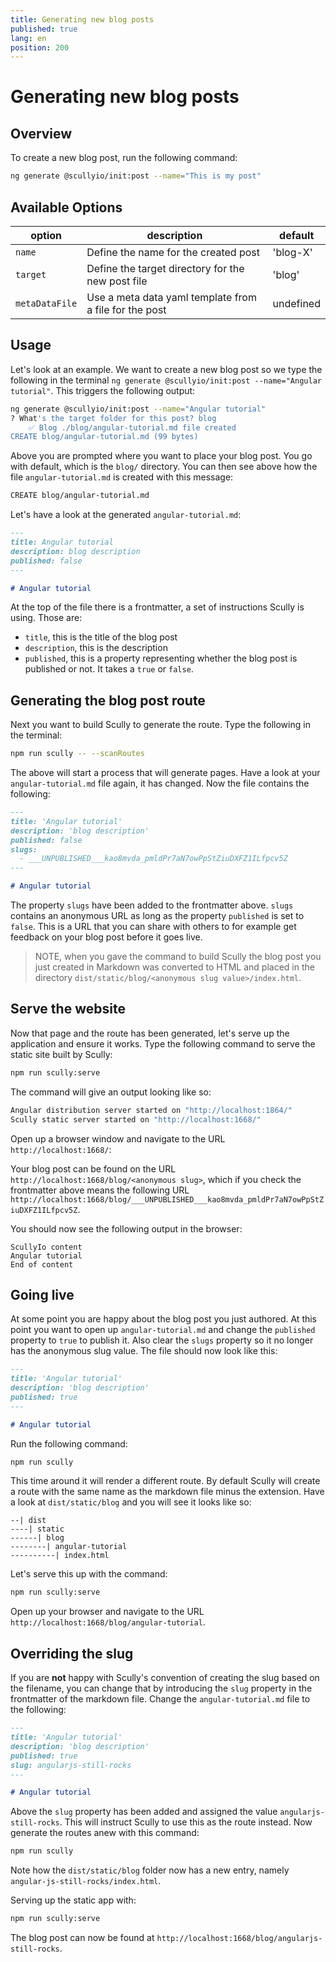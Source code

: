 ```yaml
---
title: Generating new blog posts
published: true
lang: en
position: 200
---
```


# Generating new blog posts

## Overview

To create a new blog post, run the following command:

```bash
ng generate @scullyio/init:post --name="This is my post"
```

## Available Options

| option         | description                                            | default   |
| -------------- | ------------------------------------------------------ | --------- |
| `name`         | Define the name for the created post                   | 'blog-X'  |
| `target`       | Define the target directory for the new post file      | 'blog'    |
| `metaDataFile` | Use a meta data yaml template from a file for the post | undefined |

## Usage

Let's look at an example. We want to create a new blog post so we type the following in the terminal `ng generate @scullyio/init:post --name="Angular tutorial"`. This triggers the following output:

```bash
ng generate @scullyio/init:post --name="Angular tutorial"
? What's the target folder for this post? blog
    ✅️ Blog ./blog/angular-tutorial.md file created
CREATE blog/angular-tutorial.md (99 bytes)
```

Above you are prompted where you want to place your blog post. You go with default, which is the `blog/` directory. You can then see above how the file `angular-tutorial.md` is created with this message:

```bash
CREATE blog/angular-tutorial.md
```

Let's have a look at the generated `angular-tutorial.md`:

```markdown
---
title: Angular tutorial
description: blog description
published: false
---

# Angular tutorial
```

At the top of the file there is a frontmatter, a set of instructions Scully is using. Those are:

- `title`, this is the title of the blog post
- `description`, this is the description
- `published`, this is a property representing whether the blog post is published or not. It takes a `true` or `false`.

## Generating the blog post route

Next you want to build Scully to generate the route. Type the following in the terminal:

```bash
npm run scully -- --scanRoutes
```

The above will start a process that will generate pages. Have a look at your `angular-tutorial.md` file again, it has changed. Now the file contains the following:

```markdown
---
title: 'Angular tutorial'
description: 'blog description'
published: false
slugs:
  - ___UNPUBLISHED___kao8mvda_pmldPr7aN7owPpStZiuDXFZ1ILfpcv5Z
---

# Angular tutorial
```

The property `slugs` have been added to the frontmatter above. `slugs` contains an anonymous URL as long as the property `published` is set to `false`. This is a URL that you can share with others to for example get feedback on your blog post before it goes live.

> NOTE, when you gave the command to build Scully the blog post you just created in Markdown was converted to HTML and placed in the directory `dist/static/blog/<anonymous slug value>/index.html`.

## Serve the website

Now that page and the route has been generated, let's serve up the application and ensure it works. Type the following command to serve the static site built by Scully:

```bash
npm run scully:serve
```

The command will give an output looking like so:

```bash
Angular distribution server started on "http://localhost:1864/"
Scully static server started on "http://localhost:1668/"
```

Open up a browser window and navigate to the URL `http://localhost:1668/`:

Your blog post can be found on the URL `http://localhost:1668/blog/<anonymous slug>`, which if you check the frontmatter above means the following URL `http://localhost:1668/blog/___UNPUBLISHED___kao8mvda_pmldPr7aN7owPpStZiuDXFZ1ILfpcv5Z`.

You should now see the following output in the browser:

```
ScullyIo content
Angular tutorial
End of content
```

## Going live

At some point you are happy about the blog post you just authored. At this point you want to open up `angular-tutorial.md` and change the `published` property to `true` to publish it. Also clear the `slugs` property so it no longer has the anonymous slug value. The file should now look like this:

```markdown
---
title: 'Angular tutorial'
description: 'blog description'
published: true
---

# Angular tutorial
```

Run the following command:

```bash
npm run scully
```

This time around it will render a different route. By default Scully will create a route with the same name as the markdown file minus the extension. Have a look at `dist/static/blog` and you will see it looks like so:

```
--| dist
----| static
------| blog
--------| angular-tutorial
----------| index.html
```

Let's serve this up with the command:

```bash
npm run scully:serve
```

Open up your browser and navigate to the URL `http://localhost:1668/blog/angular-tutorial`.

## Overriding the slug

If you are **not** happy with Scully's convention of creating the slug based on the filename, you can change that by introducing the `slug` property in the frontmatter of the markdown file. Change the `angular-tutorial.md` file to the following:

```markdown
---
title: 'Angular tutorial'
description: 'blog description'
published: true
slug: angularjs-still-rocks
---

# Angular tutorial
```

Above the `slug` property has been added and assigned the value `angularjs-still-rocks`. This will instruct Scully to use this as the route instead. Now generate the routes anew with this command:

```bash
npm run scully
```

Note how the `dist/static/blog` folder now has a new entry, namely `angular-js-still-rocks/index.html`.

Serving up the static app with:

```bash
npm run scully:serve
```

The blog post can now be found at `http://localhost:1668/blog/angularjs-still-rocks`.
